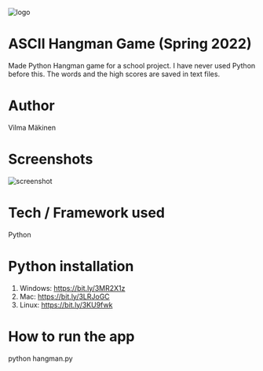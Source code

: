 ![logo](https://cdn.discordapp.com/attachments/885147039376244767/971490409689780304/hangman_logo.png)

# **ASCII Hangman Game (Spring 2022)**

Made Python Hangman game for a school project. I have never used Python before this. The words and the high scores are saved in text files.

# **Author**

Vilma Mäkinen

# **Screenshots**

![screenshot](https://cdn.discordapp.com/attachments/885147039376244767/971491680580698124/hangman_loser.png)

# **Tech / Framework used**

Python

# **Python installation**

1. Windows: https://bit.ly/3MR2X1z
2. Mac: https://bit.ly/3LRJoGC
3. Linux: https://bit.ly/3KU9fwk

# **How to run the app**

python hangman.py
